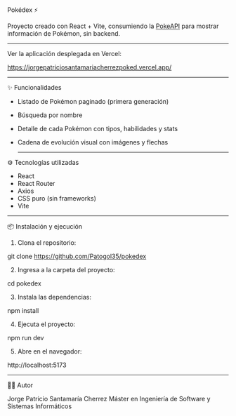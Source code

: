 Pokédex ⚡️

Proyecto creado con React + Vite, consumiendo la [PokeAPI](https://pokeapi.co/) para mostrar información de Pokémon, sin backend.

--- 

Ver la aplicación desplegada en Vercel:

https://jorgepatriciosantamariacherrezpoked.vercel.app/

---

✨ Funcionalidades

- Listado de Pokémon paginado (primera generación)  
- Búsqueda por nombre  
- Detalle de cada Pokémon con tipos, habilidades y stats  
- Cadena de evolución visual con imágenes y flechas

  ---

⚙️ Tecnologías utilizadas

- React  
- React Router  
- Axios  
- CSS puro (sin frameworks)  
- Vite

---

📦 Instalación y ejecución

1. Clona el repositorio:

git clone https://github.com/Patogol35/pokedex

2. Ingresa a la carpeta del proyecto:

cd pokedex
   
3. Instala las dependencias:
  
npm install
  
4. Ejecuta el proyecto:
  
npm run dev
   
5. Abre en el navegador:
  
http://localhost:5173

--- 

👨‍💻 Autor

Jorge Patricio Santamaría Cherrez
Máster en Ingeniería de Software y Sistemas Informáticos


